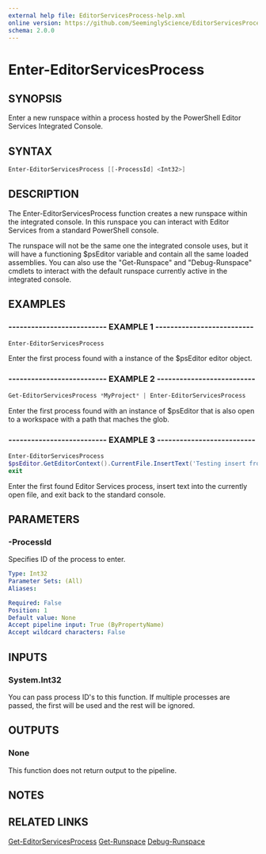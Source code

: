 ```yaml
---
external help file: EditorServicesProcess-help.xml
online version: https://github.com/SeeminglyScience/EditorServicesProcess/blob/master/docs/en-US/Enter-EditorServicesProcess.md
schema: 2.0.0
---
```


# Enter-EditorServicesProcess

## SYNOPSIS

Enter a new runspace within a process hosted by the PowerShell Editor Services Integrated Console.

## SYNTAX

```powershell
Enter-EditorServicesProcess [[-ProcessId] <Int32>]
```

## DESCRIPTION

The Enter-EditorServicesProcess function creates a new runspace within the integrated console. In this runspace you can interact with Editor Services from a standard PowerShell console.

The runspace will not be the same one the integrated console uses, but it will have a functioning $psEditor variable and contain all the same loaded assemblies.  You can also use the "Get-Runspace" and "Debug-Runspace" cmdlets to interact with the default runspace currently active in the integrated console.

## EXAMPLES

### -------------------------- EXAMPLE 1 --------------------------

```powershell
Enter-EditorServicesProcess
```

Enter the first process found with a instance of the $psEditor editor object.

### -------------------------- EXAMPLE 2 --------------------------

```powershell
Get-EditorServicesProcess *MyProject* | Enter-EditorServicesProcess
```

Enter the first process found with an instance of $psEditor that is also open to a workspace with a path that maches the glob.

### -------------------------- EXAMPLE 3 --------------------------

```powershell
Enter-EditorServicesProcess
$psEditor.GetEditorContext().CurrentFile.InsertText('Testing insert from PowerShell!')
exit
```

Enter the first found Editor Services process, insert text into the currently open file, and exit back to the standard console.

## PARAMETERS

### -ProcessId

Specifies ID of the process to enter.

```yaml
Type: Int32
Parameter Sets: (All)
Aliases:

Required: False
Position: 1
Default value: None
Accept pipeline input: True (ByPropertyName)
Accept wildcard characters: False
```

## INPUTS

### System.Int32

You can pass process ID's to this function.  If multiple processes are passed, the first will be used and the rest will be ignored.

## OUTPUTS

### None

This function does not return output to the pipeline.

## NOTES

## RELATED LINKS

[Get-EditorServicesProcess](Get-EditorServicesProcess.md)
[Get-Runspace](https://msdn.microsoft.com/en-us/powershell/reference/5.1/microsoft.powershell.utility/get-runspace)
[Debug-Runspace](https://msdn.microsoft.com/en-us/powershell/reference/5.1/microsoft.powershell.utility/debug-runspace)
